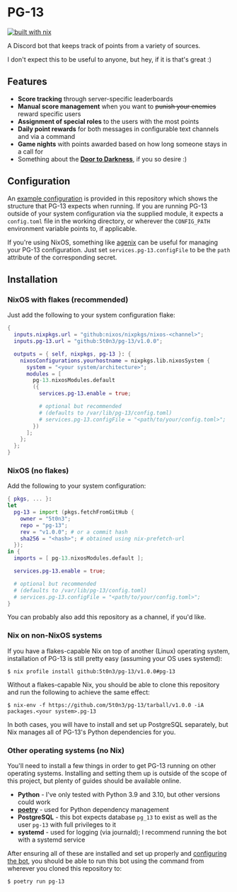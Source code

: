 # PG-13

[![built with nix](https://builtwithnix.org/badge.svg)](https://builtwithnix.org)

A Discord bot that keeps track of points from a variety of sources.

I don't expect this to be useful to anyone, but hey, if it is that's great :)

## Features

- **Score tracking** through server-specific leaderboards
- **Manual score management** when you want to ~~punish your enemies~~ reward
  specific users
- **Assignment of special roles** to the users with the most points
- **Daily point rewards** for both messages in configurable text channels and
  via a command
- **Game nights** with points awarded based on how long someone stays in a call
  for
- Something about the [**Door to Darkness**](pg13/cogs/door_to_darkness.py), if
  you so desire :)

## Configuration

An [example configuration](config.example.toml) is provided in this repository
which shows the structure that PG-13 expects when running. If you are running
PG-13 outside of your system configuration via the supplied module, it expects a
`config.toml` file in the working directory, or wherever the `CONFIG_PATH`
environment variable points to, if applicable.

If you're using NixOS, something like [agenix](https://github.com/ryantm/agenix)
can be useful for managing your PG-13 configuration. Just set
`services.pg-13.configFile` to be the `path` attribute of the corresponding
secret.

## Installation

### NixOS with flakes (recommended)

Just add the following to your system configuration flake:

```nix
{
  inputs.nixpkgs.url = "github:nixos/nixpkgs/nixos-<channel>";
  inputs.pg-13.url = "github:5t0n3/pg-13/v1.0.0";

  outputs = { self, nixpkgs, pg-13 }: {
    nixosConfigurations.yourhostname = nixpkgs.lib.nixosSystem {
      system = "<your system/architecture>";
      modules = [
        pg-13.nixosModules.default
        ({
          services.pg-13.enable = true;

          # optional but recommended
          # (defaults to /var/lib/pg-13/config.toml)
          # services.pg-13.configFile = "<path/to/your/config.toml>";
        })
      ];
    };
  };
}
```

### NixOS (no flakes)

Add the following to your system configuration:

```nix
{ pkgs, ... }:
let
  pg-13 = import (pkgs.fetchFromGitHub {
    owner = "5t0n3";
    repo = "pg-13";
    rev = "v1.0.0"; # or a commit hash
    sha256 = "<hash>"; # obtained using nix-prefetch-url
  });
in {
  imports = [ pg-13.nixosModules.default ];

  services.pg-13.enable = true;

  # optional but recommended
  # (defaults to /var/lib/pg-13/config.toml)
  # services.pg-13.configFile = "<path/to/your/config.toml>";
}
```

You can probably also add this repository as a channel, if you'd like.

### Nix on non-NixOS systems

If you have a flakes-capable Nix on top of another (Linux) operating system,
installation of PG-13 is still pretty easy (assuming your OS uses systemd):

```
$ nix profile install github:5t0n3/pg-13/v1.0.0#pg-13
```

Without a flakes-capable Nix, you should be able to clone this repository and
run the following to achieve the same effect:

```
$ nix-env -f https://github.com/5t0n3/pg-13/tarball/v1.0.0 -iA packages.<your system>.pg-13
```

In both cases, you will have to install and set up PostgreSQL separately, but
Nix manages all of PG-13's Python dependencies for you.

### Other operating systems (no Nix)

You'll need to install a few things in order to get PG-13 running on other
operating systems. Installing and setting them up is outside of the scope of
this project, but plenty of guides should be available online.

- **Python** - I've only tested with Python 3.9 and 3.10, but other versions
  could work
- [**poetry**](https://python-poetry.org/) - used for Python dependency
  management
- **PostgreSQL** - this bot expects database `pg_13` to exist as well as the
  user `pg-13` with full privileges to it
- **systemd** - used for logging (via journald); I recommend running the bot
  with a systemd service

After ensuring all of these are installed and set up properly and
[configuring the bot](#configuration), you should be able to run this bot using
the command from wherever you cloned this repository to:

```
$ poetry run pg-13
```
